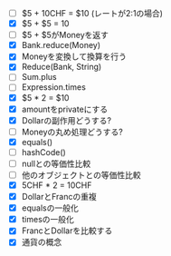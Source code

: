 - [ ] $5 + 10CHF = $10 (レートが2:1の場合)
- [x] $5 + $5 = 10
- [ ] $5 + $5がMoneyを返す
- [x] Bank.reduce(Money)
- [x] Moneyを変換して換算を行う
- [x] Reduce(Bank, String)
- [ ] Sum.plus
- [ ] Expression.times
- [x] $5 * 2 = $10
- [x] amountをprivateにする
- [x] Dollarの副作用どうする?
- [ ] Moneyの丸め処理どうする?
- [x] equals()
- [ ] hashCode()
- [ ] nullとの等価性比較
- [ ] 他のオブジェクトとの等価性比較
- [x] 5CHF * 2 = 10CHF
- [x] DollarとFrancの重複
- [x] equalsの一般化
- [x] timesの一般化
- [x] FrancとDollarを比較する
- [x] 通貨の概念